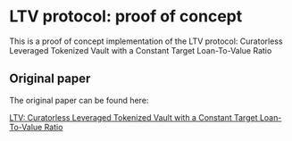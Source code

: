 # LTV protocol: proof of concept

This is a proof of concept implementation of the LTV protocol: Curatorless Leveraged Tokenized Vault with a Constant Target Loan-To-Value Ratio

## Original paper

The original paper can be found here:

[LTV: Curatorless Leveraged Tokenized Vault with a Constant Target Loan-To-Value Ratio](https://github.com/ltvprotocol/papers/blob/main/LTV_Curatorless_Leveraged_Tokenized_Vault_with_a_Constant_Target_Loan-To-Value_Ratio.pdf)